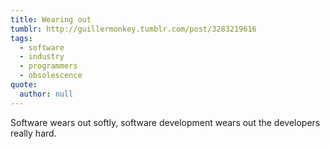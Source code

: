 ```yaml
---
title: Wearing out
tumblr: http://guillermonkey.tumblr.com/post/3283219616
tags:
  - software
  - industry
  - programmers
  - obsolescence
quote:
  author: null
---
```


Software wears out softly, software development wears out the developers really hard.

